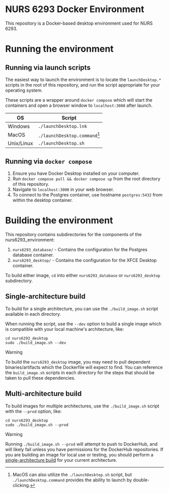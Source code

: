 # NURS 6293 Docker Environment
This repository is a Docker-based desktop environment used for NURS 6293.

# Running the environment

## Running via launch scripts
The easiest way to launch the environment is to locate the `launchDesktop.*` scripts in the root of this repository, and run the script appropriate for your operating system.

These scripts are a wrapper around `docker compose` which will start the containers and open a browser window to `localhost:3000` after launch.

| OS         | Script                        |
|------------|-------------------------------|
| Windows    | `./launchDesktop.lnk`         |
| MacOS      | `./launchDesktop.command`[^1] | 
| Unix/Linux | `./launchDesktop.sh`          |

[^1]: MacOS can also utilize the `./launchDesktop.sh` script, but `./launchDesktop.command` provides the ability to launch by double-clicking. 



## Running via `docker compose`
1. Ensure you have Docker Desktop installed on your computer.
2. Run `docker compose pull && docker compose up` from the root directory of this repository. 
2. Navigate to `localhost:3000` in your web browser.
3. To connect to the Postgres container, use hostname `postgres:5432` from within the desktop container. 


# Building the environment

This repository contains subdirectories for the components of the nurs6293_environment:

1. `nurs6293_database/` - Contains the configuration for the Postgres database container.
2. `nurs6293_desktop/` - Contains the configuration for the XFCE Desktop container. 

To build either image, `cd` into either `nurs6293_database` or `nurs6293_desktop` subdirectory.

## Single-architecture build

To build for a single architecture, you can use the `./build_image.sh` script available in each directory. 

When running the script, use the `--dev` option to build a single image which is compatible with your local machine's architecture, like:

```
cd nurs6293_desktop
sudo ./build_image.sh --dev
```


> [!WARNING]
> To build the `nurs6293_desktop` image, you may need to pull dependent binaries/artifacts which the Dockerfile will expect to find. 
> You can reference the `build_image.sh` scripts in each directory for the steps that should be taken to pull these dependencies.

## Multi-architecture build

To build images for multiple architectures, use the `./build_image.sh` script with the `--prod` option, like:

```
cd nurs6293_desktop
sudo ./build_image.sh --prod
```

> [!WARNING]
> Running `./build_image.sh --prod` will attempt to push to DockerHub, and will likely fail unless you have permissions for the DockerHub repositories.
> If you are building an image for local use or testing, you should perform a [single-architecture build](#single-architecture-build) for your current architecture.




